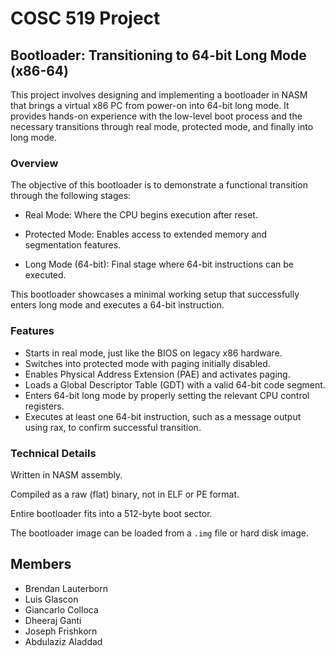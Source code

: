 # COSC 519 Project

## Bootloader: Transitioning to 64-bit Long Mode (x86-64)

This project involves designing and implementing a bootloader in NASM that brings a virtual x86 PC from power-on into 64-bit long mode. It provides hands-on experience with the low-level boot process and the necessary transitions through real mode, protected mode, and finally into long mode.

### Overview

The objective of this bootloader is to demonstrate a functional transition through the following stages:

- Real Mode: Where the CPU begins execution after reset.

- Protected Mode: Enables access to extended memory and segmentation features.

- Long Mode (64-bit): Final stage where 64-bit instructions can be executed.

This bootloader showcases a minimal working setup that successfully enters long mode and executes a 64-bit instruction.

### Features

- Starts in real mode, just like the BIOS on legacy x86 hardware.
- Switches into protected mode with paging initially disabled.
- Enables Physical Address Extension (PAE) and activates paging.
- Loads a Global Descriptor Table (GDT) with a valid 64-bit code segment.
- Enters 64-bit long mode by properly setting the relevant CPU control registers.
- Executes at least one 64-bit instruction, such as a message output using rax, to confirm successful transition.

### Technical Details

Written in NASM assembly.

Compiled as a raw (flat) binary, not in ELF or PE format.

Entire bootloader fits into a 512-byte boot sector.

The bootloader image can be loaded from a `.img` file or hard disk image.

## Members 
- Brendan Lauterborn
- Luis Glascon
- Giancarlo Colloca
- Dheeraj Ganti
- Joseph Frishkorn
- Abdulaziz Aladdad
